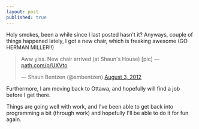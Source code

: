 ```yaml
---
layout: post
published: true
---
```


Holy smokes, been a while since I last posted hasn't it? Anyways, couple of things happened lately, I got a new chair, which is freaking awesome (GO HERMAN MILLER!!)

<blockquote class="twitter-tweet tw-align-center"><p>Aww yiss. New chair arrived (at Shaun's House) [pic] — <a href="http://t.co/eXugSDYZ" title="http://path.com/p/UXVto">path.com/p/UXVto</a></p>&mdash; Shaun Bentzen (@smbentzen) <a href="https://twitter.com/smbentzen/status/231460786315350017" data-datetime="2012-08-03T18:45:26+00:00">August 3, 2012</a></blockquote>

Furthermore, I am moving back to Ottawa, and hopefully will find a job before I get there.

Things are going well with work, and I've been able to get back into programming a bit (through work) and hopefully I'll be able to do it for fun again.
